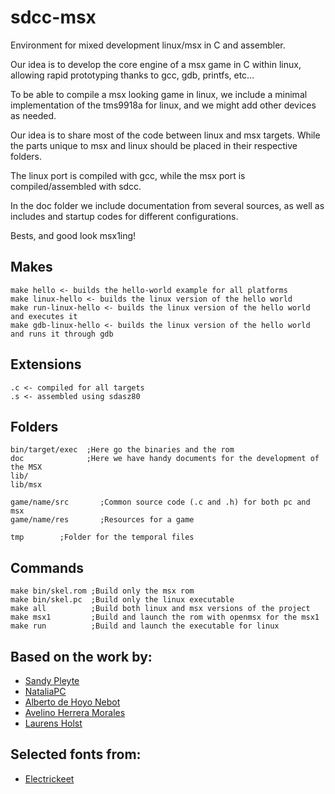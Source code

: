 # sdcc-msx

Environment for mixed development linux/msx in C and assembler.

Our idea is to develop the core engine of a msx game in C within linux, allowing rapid prototyping thanks to gcc, gdb, printfs, etc...

To be able to compile a msx looking game in linux, we include a minimal implementation of the tms9918a for linux, and we might add other devices as needed.

Our idea is to share most of the code between linux and msx targets.
While the parts unique to msx and linux should be placed in their respective folders.

The linux port is compiled with gcc, while the msx port is compiled/assembled with sdcc. 

In the doc folder we include documentation from several sources, as well as includes and startup codes for different configurations.

Bests, and good look msx1ing!


## Makes
```
make hello <- builds the hello-world example for all platforms
make linux-hello <- builds the linux version of the hello world
make run-linux-hello <- builds the linux version of the hello world and executes it
make gdb-linux-hello <- builds the linux version of the hello world and runs it through gdb
```

## Extensions
```
.c <- compiled for all targets
.s <- assembled using sdasz80
```


## Folders
```
bin/target/exec  ;Here go the binaries and the rom
doc              ;Here we have handy documents for the development of the MSX
lib/       
lib/msx

game/name/src       ;Common source code (.c and .h) for both pc and msx
game/name/res       ;Resources for a game
	
tmp        ;Folder for the temporal files
```

## Commands
```
make bin/skel.rom ;Build only the msx rom
make bin/skel.pc  ;Build only the linux executable
make all          ;Build both linux and msx versions of the project
make msx1         ;Build and launch the rom with openmsx for the msx1
make run          ;Build and launch the executable for linux
```

## Based on the work by:
- [Sandy Pleyte](https://github.com/sndpl/skeleton-sdcc-msx)
- [NataliaPC](https://github.com/nataliapc/template-sdcc-msx)
- [Alberto de Hoyo Nebot](http://albertodehoyonebot.blogspot.com.es/p/how-to-create-msx-roms-with-sdcc.html])
- [Avelino Herrera Morales](http://msx.atlantes.org/index_en.html])
- [Laurens Holst](http://map.grauw.nl/)

## Selected fonts from:
- [Electrickeet](http://electrickeet.com/line-itfont.html)
